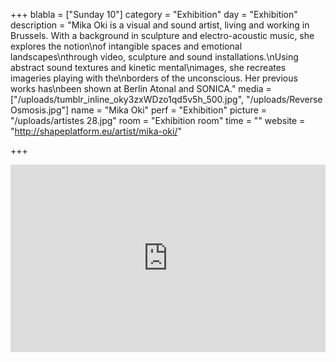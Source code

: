 +++
blabla = ["Sunday 10"]
category = "Exhibition"
day = "Exhibition"
description = "Mika Oki is a visual and sound artist, living and working in Brussels. With a background in sculpture and electro-acoustic music, she explores the notion\nof intangible spaces and emotional landscapes\nthrough video, sculpture and sound installations.\nUsing abstract sound textures and kinetic mental\nimages, she recreates imageries playing with the\nborders of the unconscious. Her previous works has\nbeen shown at Berlin Atonal and SONICA."
media = ["/uploads/tumblr_inline_oky3zxWDzo1qd5v5h_500.jpg", "/uploads/Reverse Osmosis.jpg"]
name = "Mika Oki"
perf = "Exhibition"
picture = "/uploads/artistes 28.jpg"
room = "Exhibition room"
time = ""
website = "http://shapeplatform.eu/artist/mika-oki/"

+++
<iframe width="100%" height="300" scrolling="no" frameborder="no" allow="autoplay" src="https://w.soundcloud.com/player/?url=https://api.soundcloud.com/tracks/669457133&color=%23ff5500&auto_play=false&hide_related=false&show_comments=true&show_user=true&show_reposts=false&show_teaser=true&visual=true"></iframe>